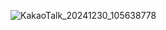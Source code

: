 ![KakaoTalk_20241230_105638778](https://github.com/user-attachments/assets/b46a5c25-e41d-4ade-bb5c-1505ab44f30a)


<!--
**dpoowa/dpoowa** is a ✨ _special_ ✨ repository because its `README.md` (this file) appears on your GitHub profile.

Here are some ideas to get you started:

- 🔭 I’m currently working on ...
- 🌱 I’m currently learning ...
- 👯 I’m looking to collaborate on ...
- 🤔 I’m looking for help with ...
- 💬 Ask me about ...
- 📫 How to reach me: ...

- 😄 Pronouns: ...
- ⚡ Fun fact: ...
-->
